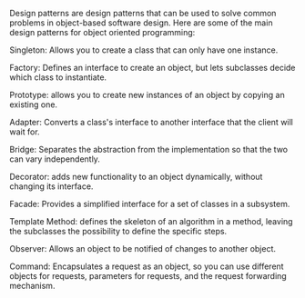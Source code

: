 Design patterns are design patterns that can be used to solve common problems in object-based software design. Here are some of the main design patterns for object oriented programming:

Singleton: Allows you to create a class that can only have one instance.

Factory: Defines an interface to create an object, but lets subclasses decide which class to instantiate.

Prototype: allows you to create new instances of an object by copying an existing one.

Adapter: Converts a class's interface to another interface that the client will wait for.

Bridge: Separates the abstraction from the implementation so that the two can vary independently.

Decorator: adds new functionality to an object dynamically, without changing its interface.

Facade: Provides a simplified interface for a set of classes in a subsystem.

Template Method: defines the skeleton of an algorithm in a method, leaving the subclasses the possibility to define the specific steps.

Observer: Allows an object to be notified of changes to another object.

Command: Encapsulates a request as an object, so you can use different objects for requests, parameters for requests, and the request forwarding mechanism.
